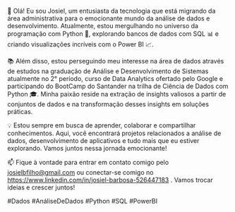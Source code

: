 👋 Olá! Eu sou Josiel, um entusiasta da tecnologia que está migrando da área administrativa para o emocionante mundo da análise de dados e desenvolvimento. Atualmente, estou mergulhando no universo da programação com Python 🐍, explorando bancos de dados com SQL 📊 e criando visualizações incríveis com o Power BI 📈.

📚 Além disso, estou perseguindo meu interesse na área de dados através de estudos na graduação de Análise e Desenvolvimento de Sistemas atualmente no 2° período, curso de Data Analytics ofertado pelo Google e participando do BootCamp do Santander na trilha de Ciência de Dados com Python 🎓. Minha paixão reside na extração de insights valiosos a partir de conjuntos de dados e na transformação desses insights em soluções práticas.

💡 Estou sempre em busca de aprender, colaborar e compartilhar conhecimentos. Aqui, você encontrará projetos relacionados a análise de dados, desenvolvimento de aplicativos e tudo mais que eu estiver explorando. Vamos juntos nessa jornada emocionante!

📫 Fique à vontade para entrar em contato comigo pelo josielbfilho@gmail.com ou conectar-se comigo no https://www.linkedin.com/in/josiel-barbosa-526447183 . Vamos trocar ideias e crescer juntos!

#Dados #AnáliseDeDados #Python #SQL #PowerBI
